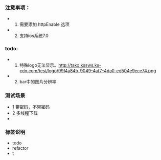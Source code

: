 ### 注意事项：

- 1. 需要添加 httpEnable 选项
- 2. 支持ios系统7.0

### todo:
- 1. 特殊logo无法显示。http://tako.kssws.ks-cdn.com/test/logo/99f4a84b-9049-4af7-4da0-ed504e9ece74.png
- 2. bar中的图片分辨率



### 测试场景
- 1 带密码，不带密码
- 2 多线程下载
- 

### 标签说明
- todo
- refactor
- t







 
